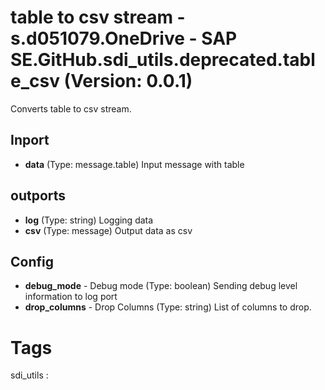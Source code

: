# table to csv stream - s.d051079.OneDrive - SAP SE.GitHub.sdi_utils.deprecated.table_csv (Version: 0.0.1)

Converts table to csv stream.

## Inport

* **data** (Type: message.table) Input message with table

## outports

* **log** (Type: string) Logging data
* **csv** (Type: message) Output data as csv

## Config

* **debug_mode** - Debug mode (Type: boolean) Sending debug level information to log port
* **drop_columns** - Drop Columns (Type: string) List of columns to drop.


# Tags
sdi_utils : 

